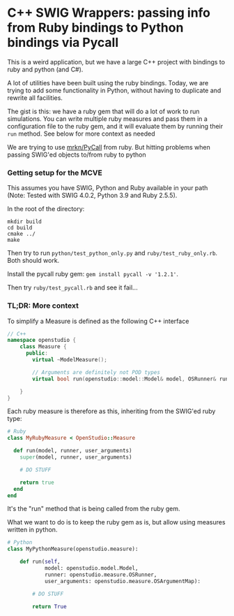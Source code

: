 # C++ SWIG Wrappers: passing info from Ruby bindings to Python bindings via Pycall

This is a weird application, but we have a large C++ project with bindings to ruby and python (and C#).

A lot of utilities have been built using the ruby bindings. Today, we are trying to add some functionality in Python, without having to duplicate and rewrite all facilities.

The gist is this: we have a ruby gem that will do a lot of work to run simulations.
You can write multiple ruby measures and pass them in a configuration file to the ruby gem, and it will evaluate them by running their `run` method. See below for more context as needed

We are trying to use [mrkn/PyCall](https://github.com/mrkn/pycall.rb) from ruby. But hitting problems when passing SWIG'ed objects to/from ruby to python


### Getting setup for the MCVE

This assumes you have SWIG, Python and Ruby available in your path (Note: Tested with SWIG 4.0.2, Python 3.9 and Ruby 2.5.5).

In the root of the directory:

```
mkdir build
cd build
cmake ../
make
```

Then try to run `python/test_python_only.py` and `ruby/test_ruby_only.rb`. Both should work.


Install the pycall ruby gem: `gem install pycall -v '1.2.1'`.

Then try `ruby/test_pycall.rb` and see it fail...


### TL;DR: More context

To simplify a Measure is defined as the following C++ interface

```c++
// C++
namespace openstudio {
    class Measure {
      public:
        virtual ~ModelMeasure();

        // Arguments are definitely not POD types
        virtual bool run(openstudio::model::Model& model, OSRunner& runner, const std::map<std::string, OSArgument>& user_arguments) const;

    }
}
```

Each ruby measure is therefore as this, inheriting from the SWIG'ed ruby type:

```ruby
# Ruby
class MyRubyMeasure < OpenStudio::Measure

  def run(model, runner, user_arguments)
    super(model, runner, user_arguments)

    # DO STUFF

    return true
  end
end
```

It's the "run" method that is being called from the ruby gem.

What we want to do is to keep the ruby gem as is, but allow using measures written in python.

```python
# Python
class MyPythonMeasure(openstudio.measure):

    def run(self,
            model: openstudio.model.Model,
            runner: openstudio.measure.OSRunner,
            user_arguments: openstudio.measure.OSArgumentMap):

        # DO STUFF

        return True
```
